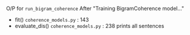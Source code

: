 O/P for `run_bigram_coherence`
After "Training BigramCoherence model..."

- fit() `coherence_models.py` : 143
- evaluate_dis() `coherence_models.py` : 238 prints all sentences
